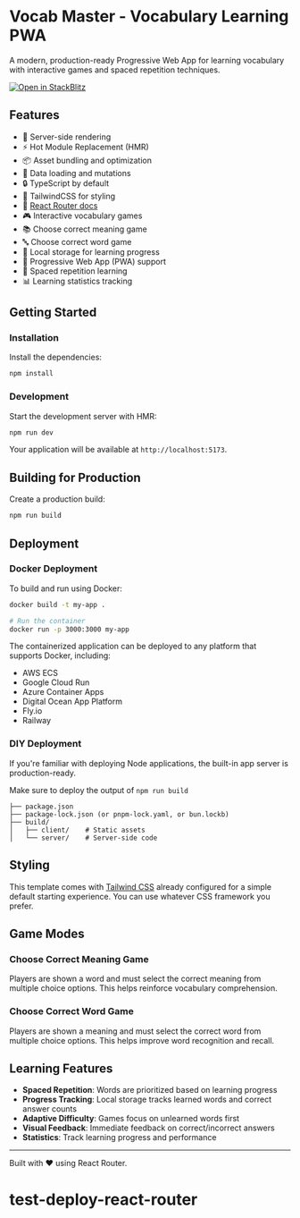 # Vocab Master - Vocabulary Learning PWA

A modern, production-ready Progressive Web App for learning vocabulary with interactive games and spaced repetition techniques.

[![Open in StackBlitz](https://developer.stackblitz.com/img/open_in_stackblitz.svg)](https://stackblitz.com/github/remix-run/react-router-templates/tree/main/default)

## Features

- 🚀 Server-side rendering
- ⚡️ Hot Module Replacement (HMR)
- 📦 Asset bundling and optimization
- 🔄 Data loading and mutations
- 🔒 TypeScript by default
- 🎉 TailwindCSS for styling
- 📖 [React Router docs](https://reactrouter.com/)
- 🎮 Interactive vocabulary games
- 📚 Choose correct meaning game
- 🔤 Choose correct word game
- 💾 Local storage for learning progress
- 📱 Progressive Web App (PWA) support
- 🎯 Spaced repetition learning
- 📊 Learning statistics tracking

## Getting Started

### Installation

Install the dependencies:

```bash
npm install
```

### Development

Start the development server with HMR:

```bash
npm run dev
```

Your application will be available at `http://localhost:5173`.

## Building for Production

Create a production build:

```bash
npm run build
```

## Deployment

### Docker Deployment

To build and run using Docker:

```bash
docker build -t my-app .

# Run the container
docker run -p 3000:3000 my-app
```

The containerized application can be deployed to any platform that supports Docker, including:

- AWS ECS
- Google Cloud Run
- Azure Container Apps
- Digital Ocean App Platform
- Fly.io
- Railway

### DIY Deployment

If you're familiar with deploying Node applications, the built-in app server is production-ready.

Make sure to deploy the output of `npm run build`

```
├── package.json
├── package-lock.json (or pnpm-lock.yaml, or bun.lockb)
├── build/
│   ├── client/    # Static assets
│   └── server/    # Server-side code
```

## Styling

This template comes with [Tailwind CSS](https://tailwindcss.com/) already configured for a simple default starting experience. You can use whatever CSS framework you prefer.

## Game Modes

### Choose Correct Meaning Game

Players are shown a word and must select the correct meaning from multiple choice options. This helps reinforce vocabulary comprehension.

### Choose Correct Word Game

Players are shown a meaning and must select the correct word from multiple choice options. This helps improve word recognition and recall.

## Learning Features

- **Spaced Repetition**: Words are prioritized based on learning progress
- **Progress Tracking**: Local storage tracks learned words and correct answer counts
- **Adaptive Difficulty**: Games focus on unlearned words first
- **Visual Feedback**: Immediate feedback on correct/incorrect answers
- **Statistics**: Track learning progress and performance

---

Built with ❤️ using React Router.
# test-deploy-react-router
